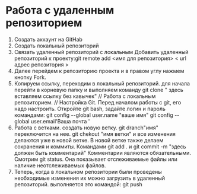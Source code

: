 # Работа с удаленным репозиторием
1. Создать аккаунт на GitHab
2. Создать локальный репозиторий
3. Связать удаленный репозиторий с локальным
Добавить удаленный репозиторий к проекту:git remote add <имя для репозитория> < url адрес репозитория >
4. Далее перейдем к репозиторию проекта и в правом углу нажмем кнопку Fork.
5. Копируем ссылку, переходим в локальный репозиторий. для начала перейти в корневую папку и выполняем команду git clone " здесь вставляем ссылку без  кавычек"
         // Работа с локальным репозиторием. // 
         Настройка Git.
Перед началом работы с git, его надо настроить. Откройте git bash, задайте логин и пароль командами: git config --global user.name "ваше имя" git config --global user.email'Ваша почта '
6. Работа с ветками.
создать новую ветку. git dranch"имя"
переключится на нее. git chekout "имя ветки" и все изменения делаются уже в новой ветке. В новой ветке также делаем сохранения и коммиты.  Командами git add . и git commit -m "здесь должен быть комментарий" Комментарии являются обязательными. Смотрим git status. Она показывает отслеживаемые файлы или наличие неотслеживаемых файлов.
7. Теперь, когда в локальном репозитории были проведены необходимые изменения их можно загрузить в удаленный репозиторий. выполняется это командой: git push                           


































































































































































